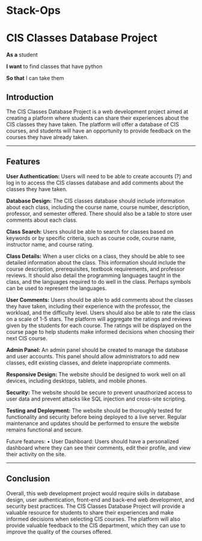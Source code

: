 # Stack-Ops

# CIS Classes Database Project
**As a** student

**I want** to find classes that have python 

**So that** I can take them

## Introduction
The CIS Classes Database Project is a web development project aimed at creating a platform where students can share their experiences about the CIS classes they have taken. The platform will offer a database of CIS courses, and students will have an opportunity to provide feedback on the courses they have already taken.
________________________________________
## Features
**User Authentication:** Users will need to be able to create accounts (?) and log in to access the CIS classes database and add comments about the classes they have taken.

**Database Design:** The CIS classes database should include information about each class, including the course name, course number, description, professor, and semester offered. There should also be a table to store user comments about each class.

**Class Search:** Users should be able to search for classes based on keywords or by specific criteria, such as course code, course name, instructor name, and course rating.

**Class Details:** When a user clicks on a class, they should be able to see detailed information about the class. This information should include the course description, prerequisites, textbook requirements, and professor reviews. It should also detail the programming languages taught in the class, and the languages required to do well in the class. Perhaps symbols can be used to represent the languages.

**User Comments:** Users should be able to add comments about the classes they have taken, including their experience with the professor, the workload, and the difficulty level. Users should also be able to rate the class on a scale of 1-5 stars. The platform will aggregate the ratings and reviews given by the students for each course. The ratings will be displayed on the course page to help students make informed decisions when choosing their next CIS course.

**Admin Panel:** An admin panel should be created to manage the database and user accounts. This panel should allow administrators to add new classes, edit existing classes, and delete inappropriate comments.

**Responsive Design:** The website should be designed to work well on all devices, including desktops, tablets, and mobile phones.

**Security:** The website should be secure to prevent unauthorized access to user data and prevent attacks like SQL injection and cross-site scripting.

**Testing and Deployment:** The website should be thoroughly tested for functionality and security before being deployed to a live server. Regular maintenance and updates should be performed to ensure the website remains functional and secure.


Future features:
•	User Dashboard: Users should have a personalized dashboard where they can see their comments, edit their profile, and view their activity on the site.
________________________________________
## Conclusion
Overall, this web development project would require skills in database design, user authentication, front-end and back-end web development, and security best practices.
The CIS Classes Database Project will provide a valuable resource for students to share their experiences and make informed decisions when selecting CIS courses. The platform will also provide valuable feedback to the CIS department, which they can use to improve the quality of the courses offered.
